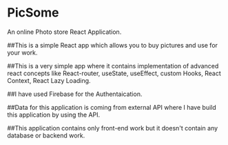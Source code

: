 <h1>PicSome</h1>

An online Photo store React Application.

##This is a simple React app which allows you to buy pictures and use for your work.

##This is a very simple app where it contains implementation of advanced react concepts like React-router, useState, useEffect, custom Hooks, React Context, React Lazy Loading.

##I have used Firebase for the Authentaication.

##Data for this application is coming from external API where I have build this application by using the API.

##This application contains only front-end work but it doesn't contain any database or backend work.
